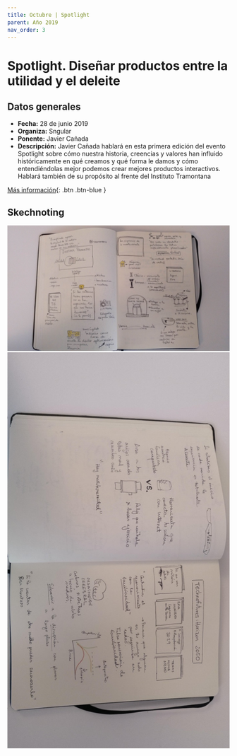 ```yaml
---
title: Octubre | Spotlight
parent: Año 2019
nav_order: 3
---
```


# Spotlight. Diseñar productos entre la utilidad y el deleite

## Datos generales
* **Fecha:** 28 de junio 2019
* **Organiza:** Sngular
* **Ponente:** Javier Cañada
* **Descripción:** Javier Cañada hablará en esta primera edición del evento Spotlight sobre cómo nuestra historia, creencias y valores han influido históricamente en qué creamos y qué forma le damos y cómo entendiéndolas mejor podemos crear mejores productos interactivos. Hablará también de su propósito al frente del Instituto Tramontana

[Más información](https://www.eventbrite.es/e/entradas-disenar-productos-entre-la-utilidad-y-el-deleite-75101571823){: .btn  .btn-blue }

## Skechnoting
![](img/1910_spotlight01.jpg)
![](img/1910_spotlight02.jpg)
